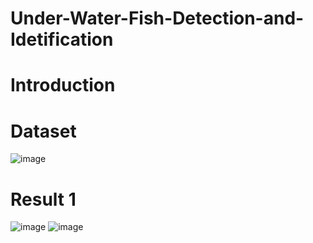 # Under-Water-Fish-Detection-and-Idetification
# Introduction
# Dataset
![image](https://user-images.githubusercontent.com/96630179/191557729-1331520a-2262-48aa-b6b3-e971d3110ee7.png)
# Result 1
![image](https://user-images.githubusercontent.com/96630179/190478358-580fd95f-eb18-4d44-b56e-55fc306699fd.png)
![image](https://user-images.githubusercontent.com/96630179/190894816-0763a72f-1542-43dd-95f2-f15596781c88.png)
